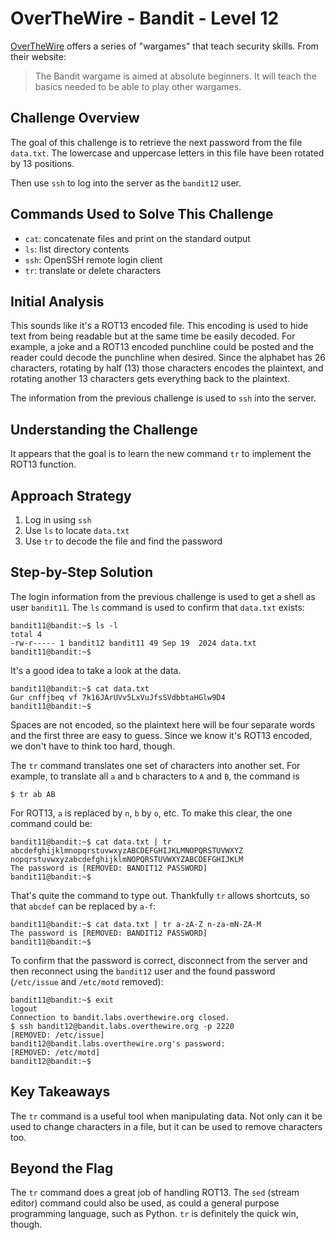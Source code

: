 # OverTheWire - Bandit - Level 12

[OverTheWire](https://overthewire.org) offers a series of "wargames" that teach
security skills. From their website:

> The Bandit wargame is aimed at absolute beginners. It will teach the basics
> needed to be able to play other wargames.

## Challenge Overview

The goal of this challenge is to retrieve the next password from the file
`data.txt`. The lowercase and uppercase letters in this file have been rotated
by 13 positions.

Then use `ssh` to log into the server as the `bandit12` user.

## Commands Used to Solve This Challenge

- `cat`: concatenate files and print on the standard output
- `ls`: list directory contents
- `ssh`: OpenSSH remote login client
- `tr`: translate or delete characters

## Initial Analysis

This sounds like it's a ROT13 encoded file. This encoding is used to hide text
from being readable but at the same time be easily decoded. For example, a joke
and a ROT13 encoded punchline could be posted and the reader could decode the
punchline when desired. Since the alphabet has 26 characters, rotating by half
(13) those characters encodes the plaintext, and rotating another 13 characters
gets everything back to the plaintext.

The information from the previous challenge is used to `ssh` into the server.

## Understanding the Challenge

It appears that the goal is to learn the new command `tr` to implement the ROT13
function.

## Approach Strategy

1. Log in using `ssh`
1. Use `ls` to locate `data.txt`
1. Use `tr` to decode the file and find the password

## Step-by-Step Solution

The login information from the previous challenge is used to get a shell as user
`bandit11`. The `ls` command is used to confirm that `data.txt` exists:

```
bandit11@bandit:~$ ls -l
total 4
-rw-r----- 1 bandit12 bandit11 49 Sep 19  2024 data.txt
bandit11@bandit:~$
```

It's a good idea to take a look at the data.

```
bandit11@bandit:~$ cat data.txt
Gur cnffjbeq vf 7k16JArUVv5LxVuJfsSVdbbtaHGlw9D4
bandit11@bandit:~$
```

Spaces are not encoded, so the plaintext here will be four separate words and
the first three are easy to guess. Since we know it's ROT13 encoded, we don't
have to think too hard, though.

The `tr` command translates one set of characters into another set. For example,
to translate all `a` and `b` characters to `A` and `B`, the command is

```
$ tr ab AB
```

For ROT13, `a` is replaced by `n`, `b` by `o`, etc. To make this clear, the
one command could be:

```
bandit11@bandit:~$ cat data.txt | tr abcdefghijklmnopqrstuvwxyzABCDEFGHIJKLMNOPQRSTUVWXYZ nopqrstuvwxyzabcdefghijklmNOPQRSTUVWXYZABCDEFGHIJKLM
The password is [REMOVED: BANDIT12 PASSWORD]
bandit11@bandit:~$
```

That's quite the command to type out. Thankfully `tr` allows shortcuts, so that
`abcdef` can be replaced by `a-f`:

```
bandit11@bandit:~$ cat data.txt | tr a-zA-Z n-za-mN-ZA-M
The password is [REMOVED: BANDIT12 PASSWORD]
bandit11@bandit:~$
```

To confirm that the password is correct, disconnect from the server and then
reconnect using the `bandit12` user and the found password (`/etc/issue` and
`/etc/motd` removed):

```
bandit11@bandit:~$ exit
logout
Connection to bandit.labs.overthewire.org closed.
$ ssh bandit12@bandit.labs.overthewire.org -p 2220
[REMOVED: /etc/issue]
bandit12@bandit.labs.overthewire.org's password:
[REMOVED: /etc/motd]
bandit12@bandit:~$
```

## Key Takeaways

The `tr` command is a useful tool when manipulating data. Not only can it be
used to change characters in a file, but it can be used to remove characters
too.

## Beyond the Flag

The `tr` command does a great job of handling ROT13. The `sed` (stream editor)
command could also be used, as could a general purpose programming language,
such as Python. `tr` is definitely the quick win, though.
